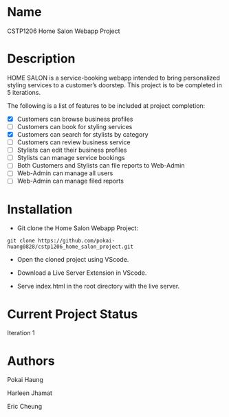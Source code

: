 # Name 

CSTP1206 Home Salon Webapp Project 

# Description

HOME SALON is a service-booking webapp intended to bring personalized styling services to a customer’s doorstep. This project is to be completed in 5 iterations. 

The following is a list of features to be included at project completion:

- [x] Customers can browse business profiles
- [ ] Customers can book for styling services
- [x] Customers can search for stylists by category
- [ ] Customers can review business service
- [ ] Stylists can edit their business profiles
- [ ] Stylists can manage service bookings
- [ ] Both Customers and Stylists can file reports to Web-Admin
- [ ] Web-Admin can manage all users
- [ ] Web-Admin can manage filed reports

# Installation

* Git clone the Home Salon Webapp Project:

`git clone https://github.com/pokai-huang0828/cstp1206_home_salon_project.git`

* Open the cloned project using VScode.

* Download a Live Server Extension in VScode.

* Serve index.html in the root directory with the live server. 

# Current Project Status

Iteration 1

# Authors

Pokai Haung

Harleen Jhamat

Eric Cheung
